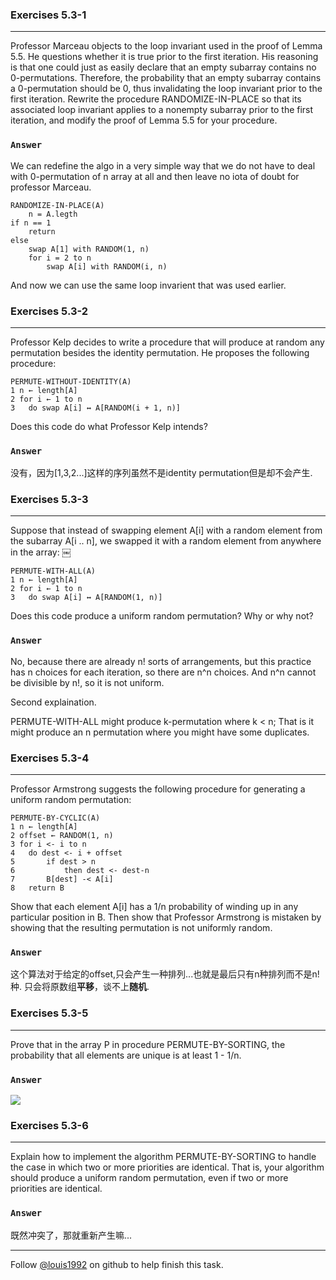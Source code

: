 ### Exercises 5.3-1
***
Professor Marceau objects to the loop invariant used in the proof of Lemma 5.5. He questions whether it is true prior to the first iteration. His reasoning is that one could just as easily declare that an empty subarray contains no 0-permutations. Therefore, the probability that an empty subarray contains a 0-permutation should be 0, thus invalidating the loop invariant prior to the first iteration. Rewrite the procedure RANDOMIZE-IN-PLACE so that its associated loop invariant applies to a nonempty subarray prior to the first iteration, and modify the proof of Lemma 5.5 for your procedure.


### `Answer`

We can redefine the algo in a very simple way that we do not have to deal with 0-permutation of n array at all and then leave
no iota of doubt for professor Marceau.

    RANDOMIZE-IN-PLACE(A)
        n = A.legth
	if n == 1
	    return
	else
	    swap A[1] with RANDOM(1, n)
	    for i = 2 to n
	        swap A[i] with RANDOM(i, n)
		

And now we can use the same loop invarient that was used earlier.


### Exercises 5.3-2
***
Professor Kelp decides to write a procedure that will produce at random any permutation besides the identity permutation. He proposes the following procedure:

	PERMUTE-WITHOUT-IDENTITY(A)
	1 n ← length[A]
	2 for i ← 1 to n	
	3 	do swap A[i] ↔ A[RANDOM(i + 1, n)]

	
Does this code do what Professor Kelp intends?

### `Answer`
没有，因为[1,3,2...]这样的序列虽然不是identity permutation但是却不会产生.

### Exercises 5.3-3
***
Suppose that instead of swapping element A[i] with a random element from the subarray A[i .. n], we swapped it with a random element from anywhere in the array:
￼

	PERMUTE-WITH-ALL(A)
	1 n ← length[A]
	2 for i ← 1 to n
	3 	do swap A[i] ↔ A[RANDOM(1, n)]

Does this code produce a uniform random permutation? Why or why not?

### `Answer`
No, because there are already n! sorts of arrangements, but this practice has n choices for each iteration, so there are n^n choices. And n^n cannot be divisible by n!, so it is not uniform.

Second explaination.

PERMUTE-WITH-ALL might produce k-permutation where k < n; That is it might produce an n permutation where you might have some duplicates.

### Exercises 5.3-4
***
Professor Armstrong suggests the following procedure for generating a uniform random permutation:

	PERMUTE-BY-CYCLIC(A)
	1 n ← length[A]
	2 offset ← RANDOM(1, n)
	3 for i <- i to n
	4 	do dest <- i + offset
	5		if dest > n
	6			then dest <- dest-n
	7		B[dest] -< A[i]
	8	return B
	

Show that each element A[i] has a 1/n probability of winding up in any particular position in B. Then show that Professor Armstrong is mistaken by showing that the resulting permutation is not uniformly random.

### `Answer`
这个算法对于给定的offset,只会产生一种排列...也就是最后只有n种排列而不是n!种. 只会将原数组**平移**，谈不上**随机**.

### Exercises 5.3-5
***
Prove that in the array P in procedure PERMUTE-BY-SORTING, the probability that all
elements are unique is at least 1 - 1/n.

### `Answer`
![](http://latex.codecogs.com/gif.latex?%20P%20=%201\(1-\\frac{1}{n^3}\)\(1-\\frac{2}{n^3}\)%20\(1-\\frac{3}{n^3}\)\\ldots%20\\\\%20~%20\\hspace{10%20mm}%0d%0a\\ge%201\(1-\\frac{n}{n^3}\)\(1-\\frac{n}{n^3}\)%20\(1-\\frac{n}{n^3}\)\\ldots%20\\\\%20~%20\\hspace{10%20mm}%0d%0a\\ge%20\(1-\\frac{1}{n^2}\)^n%20\\\\%20~%20\\hspace{10%20mm}%0d%0a\\ge%201-\\frac{1}{n}%20)

### Exercises 5.3-6
***
Explain how to implement the algorithm PERMUTE-BY-SORTING to handle the case in which two or more priorities are identical. That is, your algorithm should produce a uniform random permutation, even if two or more priorities are identical.

### `Answer`
既然冲突了，那就重新产生嘛...


***
Follow [@louis1992](https://github.com/gzc) on github to help finish this task.

